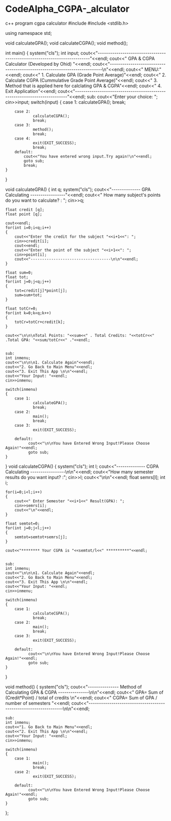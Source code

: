 # CodeAlpha_CGPA-_alculator
c++ program cgpa calculator
#include <iostream>
#include <stdlib.h>

using namespace std;

void calculateGPA();
void calculateCGPA();
void method();

int main()
{
    system("cls");
    int input;
    cout<<"--------------------------------------------------------------------------"<<endl;
    cout<<"                    GPA & CGPA Calculator (Developed by Ohid)             "<<endl;
    cout<<"--------------------------------------------------------------------------\n"<<endl;
    cout<<"            MENU:"<<endl;
    cout<<"                   1. Calculate GPA (Grade Point Average)"<<endl;
    cout<<"                   2. Calculate CGPA (Cummulative Grade Point Average)"<<endl;
    cout<<"                   3. Method that is applied here for calclating GPA & CGPA"<<endl;
    cout<<"                   4. Exit Application"<<endl;
    cout<<"--------------------------------------------------------------------------"<<endl;
    sub:
    cout<<"Enter your choice: ";
    cin>>input;
    switch(input)
    {
        case 1:
                calculateGPA();
                break;

        case 2:
                calculateCGPA();
                break;
        case 3:
                method();
                break;
        case 4:
                exit(EXIT_SUCCESS);
                break;
        default:
            cout<<"You have entered wrong input.Try again!\n"<<endl;
            goto sub;
            break;
    }
}

void calculateGPA()
{
    int q;
    system("cls");
    cout<<"-------------- GPA Calculating -----------------"<<endl;
    cout<<" How many subject's points do you want to calculate? : ";
    cin>>q;

    float credit [q];
    float point [q];

    cout<<endl;
    for(int i=0;i<q;i++)
    {
        cout<<"Enter the credit for the subject "<<i+1<<": ";
        cin>>credit[i];
        cout<<endl;
        cout<<"Enter the point of the subject "<<i+1<<": ";
        cin>>point[i];
        cout<<"-----------------------------------\n\n"<<endl;
    }

    float sum=0;
    float tot;
    for(int j=0;j<q;j++)
    {
        tot=credit[j]*point[j];
        sum=sum+tot;
    }

    float totCr=0;
    for(int k=0;k<q;k++)
    {
        totCr=totCr+credit[k];
    }

    cout<<"\n\n\nTotal Points: "<<sum<<" . Total Credits: "<<totCr<<" .Total GPA: "<<sum/totCr<<" ."<<endl;


    sub:
    int inmenu;
    cout<<"\n\n\n1. Calculate Again"<<endl;
    cout<<"2. Go Back to Main Menu"<<endl;
    cout<<"3. Exit This App \n\n"<<endl;
    cout<<"Your Input: "<<endl;
    cin>>inmenu;

    switch(inmenu)
    {
        case 1:
                calculateGPA();
                break;
        case 2:
                main();
                break;
        case 3:
                exit(EXIT_SUCCESS);

        default:
              cout<<"\n\nYou have Entered Wrong Input!Please Choose Again!"<<endl;
              goto sub;
    }
}
void calculateCGPA()
{
    system("cls");
    int l;
    cout<<"-------------- CGPA Calculating -----------------\n\n"<<endl;
    cout<<"How many semester results do you want input? :";
    cin>>l;
    cout<<"\n\n"<<endl;
    float semrs[l];
    int i;

    for(i=0;i<l;i++)
    {
        cout<<" Enter Semester "<<i+1<<" Result(GPA): ";
        cin>>semrs[i];
        cout<<"\n"<<endl;
    }

    float semtot=0;
    for(int j=0;j<l;j++)
    {
        semtot=semtot+semrs[j];
    }

    cout<<"******** Your CGPA is "<<semtot/l<<" **********"<<endl;


    sub:
    int inmenu;
    cout<<"\n\n\n1. Calculate Again"<<endl;
    cout<<"2. Go Back to Main Menu"<<endl;
    cout<<"3. Exit This App \n\n"<<endl;
    cout<<"Your Input: "<<endl;
    cin>>inmenu;

    switch(inmenu)
    {
        case 1:
                calculateCGPA();
                break;
        case 2:
                main();
                break;
        case 3:
                exit(EXIT_SUCCESS);

        default:
              cout<<"\n\nYou have Entered Wrong Input!Please Choose Again!"<<endl;
              goto sub;
    }

}

void method()
{
    system("cls");
    cout<<"--------------- Method of Calculating GPA & CGPA ---------------\n\n"<<endl;
    cout<<" GPA= Sum of (Credit*Point) / total of credits \n"<<endl;
    cout<<" CGPA=  Sum of GPA / number of semesters "<<endl;
    cout<<"-----------------------------------------------------------------\n\n"<<endl;

    sub:
    int inmenu;
    cout<<"1. Go Back to Main Menu"<<endl;
    cout<<"2. Exit This App \n\n"<<endl;
    cout<<"Your Input: "<<endl;
    cin>>inmenu;

    switch(inmenu)
    {
        case 1:
                main();
                break;
        case 2:
                exit(EXIT_SUCCESS);

        default:
              cout<<"\n\nYou have Entered Wrong Input!Please Choose Again!"<<endl;
              goto sub;
    }
};
